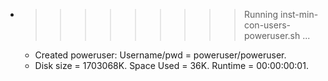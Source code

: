 * >>>>>>>>> Running inst-min-con-users-poweruser.sh ...
  * Created poweruser: Username/pwd = poweruser/poweruser.
  * Disk size = 1703068K. Space Used = 36K. Runtime = 00:00:00:01.
